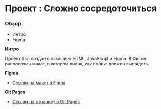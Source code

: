# Проект : Сложно сосредоточиться

### Обзор
* Интро
* Figma

**Интро**

Проект был создан с помощью HTML, JavaScript и Figma.
В Фигме расположен макет, в котором видно, как проект должен выглядеть.

**Figma**

* [Ссылка на макет в Figma](https://www.figma.com/file/lCqDbWjgllgJtb2hmCqfyX/%236-%D0%A1%D0%BB%D0%BE%D0%B6%D0%BD%D0%BE-%D1%81%D0%BE%D1%81%D1%80%D0%B5%D0%B4%D0%BE%D1%82%D0%BE%D1%87%D0%B8%D1%82%D1%8C%D1%81%D1%8F?node-id=601%3A387&mode=dev)

**Git Pages**

* [Ссылка на страницу в Git Pages](https://github.com/KristinaShvedova/slozhno-sosredotochitsya.git)